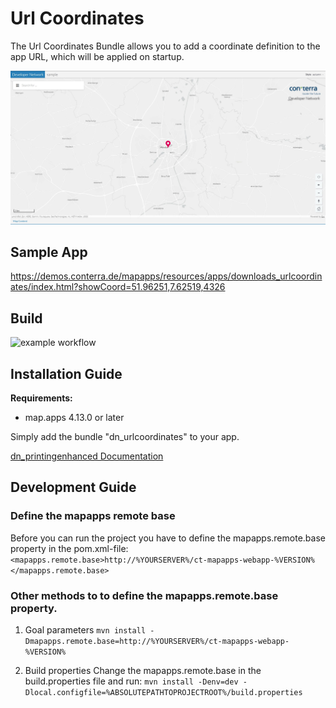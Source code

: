 # Url Coordinates
The Url Coordinates Bundle allows you to add a coordinate definition to the app URL, which will be applied on startup.

![Screenshot App](https://github.com/conterra/mapapps-url-coordinates/blob/master/screenshot.JPG)

## Sample App
https://demos.conterra.de/mapapps/resources/apps/downloads_urlcoordinates/index.html?showCoord=51.96251,7.62519,4326

## Build
![example workflow](https://github.com/conterra/mapapps-url-coordinates/actions/workflows/devnet-bundle-snapshot.yml/badge.svg)

## Installation Guide
**Requirements:**
- map.apps 4.13.0 or later

Simply add the bundle "dn_urlcoordinates" to your app.

[dn_printingenhanced Documentation](https://github.com/conterra/mapapps-url-coordinates/tree/master/src/main/js/bundles/dn_urlcoordinates)

## Development Guide
### Define the mapapps remote base
Before you can run the project you have to define the mapapps.remote.base property in the pom.xml-file:
`<mapapps.remote.base>http://%YOURSERVER%/ct-mapapps-webapp-%VERSION%</mapapps.remote.base>`

### Other methods to to define the mapapps.remote.base property.
1. Goal parameters
   `mvn install -Dmapapps.remote.base=http://%YOURSERVER%/ct-mapapps-webapp-%VERSION%`

2. Build properties
   Change the mapapps.remote.base in the build.properties file and run:
   `mvn install -Denv=dev -Dlocal.configfile=%ABSOLUTEPATHTOPROJECTROOT%/build.properties`
